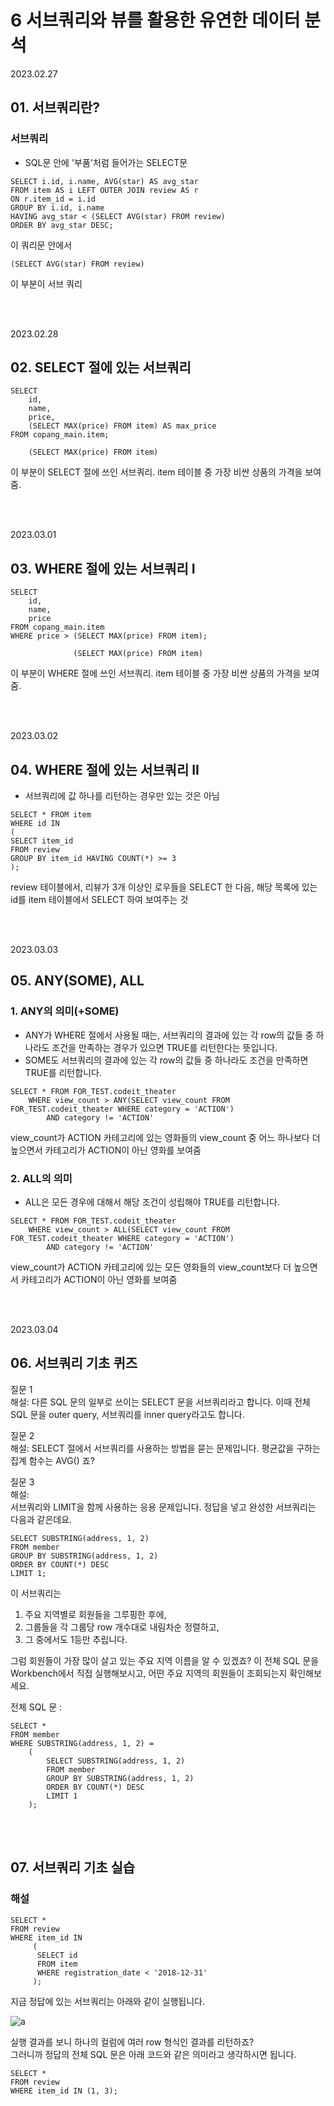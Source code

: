 # 6 서브쿼리와 뷰를 활용한 유연한 데이터 분석

2023.02.27

## 01. 서브쿼리란?

### 서브쿼리
- SQL문 안에 '부품'처럼 들어가는 SELECT문

```MySQL
SELECT i.id, i.name, AVG(star) AS avg_star
FROM item AS i LEFT OUTER JOIN review AS r
ON r.item_id = i.id
GROUP BY i.id, i.name
HAVING avg_star < (SELECT AVG(star) FROM review)
ORDER BY avg_star DESC;
```
이 쿼리문 안에서
```MySQL
(SELECT AVG(star) FROM review)
```
이 부분이 서브 쿼리

<br/><br/>

2023.02.28

## 02. SELECT 절에 있는 서브쿼리
```MySQL
SELECT
    id, 
    name, 
    price, 
    (SELECT MAX(price) FROM item) AS max_price
FROM copang_main.item;
```
```MySQL
    (SELECT MAX(price) FROM item)
```
이 부분이 SELECT 절에 쓰인 서브쿼리. item 테이블 중 가장 비싼 상품의 가격을 보여줌.

<br/><br/>

2023.03.01

## 03. WHERE 절에 있는 서브쿼리 I
```MySQL
SELECT
    id, 
    name, 
    price
FROM copang_main.item
WHERE price > (SELECT MAX(price) FROM item);
```
```MySQL
              (SELECT MAX(price) FROM item)
```
이 부분이 WHERE 절에 쓰인 서브쿼리. item 테이블 중 가장 비싼 상품의 가격을 보여줌.

<br/><br/>

2023.03.02

## 04. WHERE 절에 있는 서브쿼리 II

- 서브쿼리에 값 하나를 리턴하는 경우만 있는 것은 아님
```MySQL
SELECT * FROM item
WHERE id IN
(
SELECT item_id
FROM review
GROUP BY item_id HAVING COUNT(*) >= 3
);
```
review 테이블에서, 리뷰가 3개 이상인 로우들을 SELECT 한 다음, 해당 목록에 있는 id를 item 테이블에서 SELECT 하여 보여주는 것

<br/><br/>

2023.03.03

## 05. ANY(SOME), ALL

### 1. ANY의 의미(+SOME)
- ANY가 WHERE 절에서 사용될 때는, 서브쿼리의 결과에 있는 각 row의 값들 중 하나라도 조건을 만족하는 경우가 있으면 TRUE를 리턴한다는 뜻입니다.  
- SOME도 서브쿼리의 결과에 있는 각 row의 값들 중 하나라도 조건을 만족하면 TRUE를 리턴합니다.
```MySQL
SELECT * FROM FOR_TEST.codeit_theater
    WHERE view_count > ANY(SELECT view_count FROM FOR_TEST.codeit_theater WHERE category = 'ACTION')
        AND category != 'ACTION'
```
view_count가 ACTION 카테고리에 있는 영화들의 view_count 중 어느 하나보다 더 높으면서 카테고리가 ACTION이 아닌 영화를 보여줌

### 2. ALL의 의미
- ALL은 모든 경우에 대해서 해당 조건이 성립해야 TRUE를 리턴합니다.
```MySQL
SELECT * FROM FOR_TEST.codeit_theater
    WHERE view_count > ALL(SELECT view_count FROM FOR_TEST.codeit_theater WHERE category = 'ACTION')
        AND category != 'ACTION'
```
view_count가 ACTION 카테고리에 있는 모든 영화들의 view_count보다 더 높으면서 카테고리가 ACTION이 아닌 영화를 보여줌

<br/><br/>

2023.03.04

## 06. 서브쿼리 기초 퀴즈

질문 1  
해설: 다른 SQL 문의 일부로 쓰이는 SELECT 문을 서브쿼리라고 합니다. 이때 전체 SQL 문을 outer query, 서브쿼리를 inner query라고도 합니다.

질문 2  
해설: SELECT 절에서 서브쿼리를 사용하는 방법을 묻는 문제입니다. 평균값을 구하는 집계 함수는 AVG() 죠?

질문 3  
해설:  
서브쿼리와 LIMIT을 함께 사용하는 응용 문제입니다.
정답을 넣고 완성한 서브쿼리는 다음과 같은데요.
```MySQL
SELECT SUBSTRING(address, 1, 2) 
FROM member 
GROUP BY SUBSTRING(address, 1, 2) 
ORDER BY COUNT(*) DESC 
LIMIT 1;
```
이 서브쿼리는
1. 주요 지역별로 회원들을 그루핑한 후에,
2. 그룹들을 각 그룹당 row 개수대로 내림차순 정렬하고,
3. 그 중에서도 1등만 추립니다.

그럼 회원들이 가장 많이 살고 있는 주요 지역 이름을 알 수 있겠죠?
이 전체 SQL 문을 Workbench에서 직접 실행해보시고, 어떤 주요 지역의 회원들이 조회되는지 확인해보세요.

전체 SQL 문 :
```MySQL
SELECT * 
FROM member 
WHERE SUBSTRING(address, 1, 2) =
    (
        SELECT SUBSTRING(address, 1, 2) 
        FROM member 
        GROUP BY SUBSTRING(address, 1, 2) 
        ORDER BY COUNT(*) DESC 
        LIMIT 1
    );
```

<br/><br/>

## 07. 서브쿼리 기초 실습
### 해설
```MySQL
SELECT * 
FROM review 
WHERE item_id IN 
     (
      SELECT id 
      FROM item 
      WHERE registration_date < '2018-12-31'
     );
```
지금 정답에 있는 서브쿼리는 아래와 같이 실행됩니다.

![a](https://user-images.githubusercontent.com/71001479/222886664-6355698e-cdd4-431c-ac63-c5c7f2c7a550.png)

실행 결과를 보니 하나의 컬럼에 여러 row 형식인 결과를 리턴하죠?  
그러니까 정답의 전체 SQL 문은 아래 코드와 같은 의미라고 생각하시면 됩니다.
```MySQL
SELECT * 
FROM review 
WHERE item_id IN (1, 3);
```
